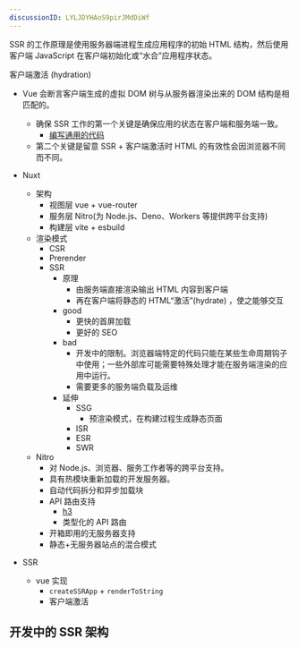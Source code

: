 ```yaml
---
discussionID: LYLJDYHAoS9pirJMdDiWf
---
```


SSR 的工作原理是使用服务器端进程生成应用程序的初始 HTML 结构，然后使用客户端 JavaScript 在客户端初始化或“水合”应用程序状态。

客户端激活 (hydration)
- Vue 会断言客户端生成的虚拟 DOM 树与从服务器渲染出来的 DOM 结构是相匹配的。
  - 确保 SSR 工作的第一个关键是确保应用的状态在客户端和服务端一致。
    - [编写通用的代码](https://v3.cn.vuejs.org/guide/ssr/universal.html#%E6%9C%8D%E5%8A%A1%E7%AB%AF%E7%9A%84%E6%95%B0%E6%8D%AE%E5%93%8D%E5%BA%94%E6%80%A7)
  - 第二个关键是留意 SSR + 客户端激活时 HTML 的有效性会因浏览器不同而不同。





- Nuxt
  - 架构
    - 视图层 vue + vue-router
    - 服务层 Nitro(为 Node.js、Deno、Workers 等提供跨平台支持)
    - 构建层 vite + esbuild
  - 渲染模式
    - CSR
    - Prerender
    - SSR
      - 原理
        - 由服务端直接渲染输出 HTML 内容到客户端
        - 再在客户端将静态的 HTML“激活”(hydrate) ，使之能够交互
      - good
        - 更快的首屏加载
        - 更好的 SEO
      - bad
        - 开发中的限制。浏览器端特定的代码只能在某些生命周期钩子中使用；一些外部库可能需要特殊处理才能在服务端渲染的应用中运行。
        - 需要更多的服务端负载及运维
      - 延伸
        - SSG
          - 预渲染模式，在构建过程生成静态页面
        - ISR
        - ESR
        - SWR
  - Nitro
    - 对 Node.js、浏览器、服务工作者等的跨平台支持。
    - 具有热模块重新加载的开发服务器。
    - 自动代码拆分和异步加载块
    - API 路由支持
      - [h3](https://github.com/unjs/h3)
      - 类型化的 API 路由
    - 开箱即用的无服务器支持
    - 静态+无服务器站点的混合模式
- SSR
  - vue 实现
    - `createSSRApp` + `renderToString`
    - 客户端激活


## 开发中的 SSR 架构
